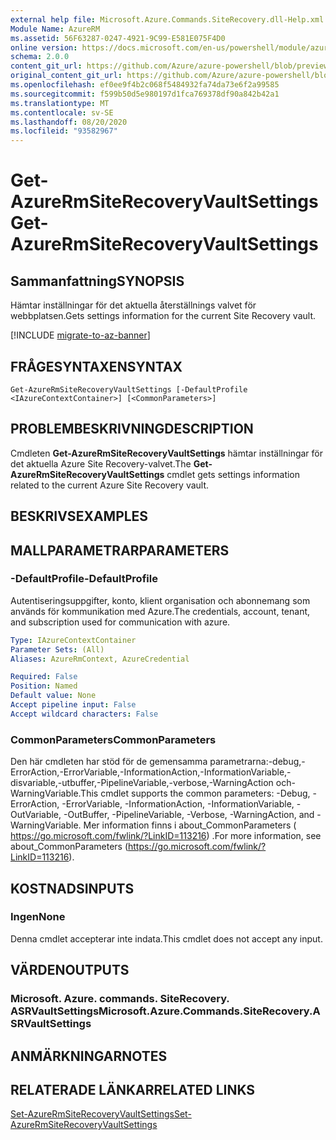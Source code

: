```yaml
---
external help file: Microsoft.Azure.Commands.SiteRecovery.dll-Help.xml
Module Name: AzureRM
ms.assetid: 56F63287-0247-4921-9C99-E581E075F4D0
online version: https://docs.microsoft.com/en-us/powershell/module/azurerm.siterecovery/get-azurermsiterecoveryvaultsettings
schema: 2.0.0
content_git_url: https://github.com/Azure/azure-powershell/blob/preview/src/ResourceManager/SiteRecovery/Commands.SiteRecovery/help/Get-AzureRmSiteRecoveryVaultSettings.md
original_content_git_url: https://github.com/Azure/azure-powershell/blob/preview/src/ResourceManager/SiteRecovery/Commands.SiteRecovery/help/Get-AzureRmSiteRecoveryVaultSettings.md
ms.openlocfilehash: ef0ee9f4b2c068f5484932fa74da73e6f2a99585
ms.sourcegitcommit: f599b50d5e980197d1fca769378df90a842b42a1
ms.translationtype: MT
ms.contentlocale: sv-SE
ms.lasthandoff: 08/20/2020
ms.locfileid: "93582967"
---
```

# <span data-ttu-id="f426f-101">Get-AzureRmSiteRecoveryVaultSettings</span><span class="sxs-lookup"><span data-stu-id="f426f-101">Get-AzureRmSiteRecoveryVaultSettings</span></span>

## <span data-ttu-id="f426f-102">Sammanfattning</span><span class="sxs-lookup"><span data-stu-id="f426f-102">SYNOPSIS</span></span>
<span data-ttu-id="f426f-103">Hämtar inställningar för det aktuella återställnings valvet för webbplatsen.</span><span class="sxs-lookup"><span data-stu-id="f426f-103">Gets settings information for the current Site Recovery vault.</span></span>

[!INCLUDE [migrate-to-az-banner](../../includes/migrate-to-az-banner.md)]

## <span data-ttu-id="f426f-104">FRÅGESYNTAXEN</span><span class="sxs-lookup"><span data-stu-id="f426f-104">SYNTAX</span></span>

```
Get-AzureRmSiteRecoveryVaultSettings [-DefaultProfile <IAzureContextContainer>] [<CommonParameters>]
```

## <span data-ttu-id="f426f-105">PROBLEMBESKRIVNING</span><span class="sxs-lookup"><span data-stu-id="f426f-105">DESCRIPTION</span></span>
<span data-ttu-id="f426f-106">Cmdleten **Get-AzureRmSiteRecoveryVaultSettings** hämtar inställningar för det aktuella Azure Site Recovery-valvet.</span><span class="sxs-lookup"><span data-stu-id="f426f-106">The **Get-AzureRmSiteRecoveryVaultSettings** cmdlet gets settings information related to the current Azure Site Recovery vault.</span></span>

## <span data-ttu-id="f426f-107">BESKRIVS</span><span class="sxs-lookup"><span data-stu-id="f426f-107">EXAMPLES</span></span>

## <span data-ttu-id="f426f-108">MALLPARAMETRAR</span><span class="sxs-lookup"><span data-stu-id="f426f-108">PARAMETERS</span></span>

### <span data-ttu-id="f426f-109">-DefaultProfile</span><span class="sxs-lookup"><span data-stu-id="f426f-109">-DefaultProfile</span></span>
<span data-ttu-id="f426f-110">Autentiseringsuppgifter, konto, klient organisation och abonnemang som används för kommunikation med Azure.</span><span class="sxs-lookup"><span data-stu-id="f426f-110">The credentials, account, tenant, and subscription used for communication with azure.</span></span>

```yaml
Type: IAzureContextContainer
Parameter Sets: (All)
Aliases: AzureRmContext, AzureCredential

Required: False
Position: Named
Default value: None
Accept pipeline input: False
Accept wildcard characters: False
```

### <span data-ttu-id="f426f-111">CommonParameters</span><span class="sxs-lookup"><span data-stu-id="f426f-111">CommonParameters</span></span>
<span data-ttu-id="f426f-112">Den här cmdleten har stöd för de gemensamma parametrarna:-debug,-ErrorAction,-ErrorVariable,-InformationAction,-InformationVariable,-disvariable,-utbuffer,-PipelineVariable,-verbose,-WarningAction och-WarningVariable.</span><span class="sxs-lookup"><span data-stu-id="f426f-112">This cmdlet supports the common parameters: -Debug, -ErrorAction, -ErrorVariable, -InformationAction, -InformationVariable, -OutVariable, -OutBuffer, -PipelineVariable, -Verbose, -WarningAction, and -WarningVariable.</span></span> <span data-ttu-id="f426f-113">Mer information finns i about_CommonParameters ( https://go.microsoft.com/fwlink/?LinkID=113216) .</span><span class="sxs-lookup"><span data-stu-id="f426f-113">For more information, see about_CommonParameters (https://go.microsoft.com/fwlink/?LinkID=113216).</span></span>

## <span data-ttu-id="f426f-114">KOSTNADS</span><span class="sxs-lookup"><span data-stu-id="f426f-114">INPUTS</span></span>

### <span data-ttu-id="f426f-115">Ingen</span><span class="sxs-lookup"><span data-stu-id="f426f-115">None</span></span>
<span data-ttu-id="f426f-116">Denna cmdlet accepterar inte indata.</span><span class="sxs-lookup"><span data-stu-id="f426f-116">This cmdlet does not accept any input.</span></span>

## <span data-ttu-id="f426f-117">VÄRDEN</span><span class="sxs-lookup"><span data-stu-id="f426f-117">OUTPUTS</span></span>

### <span data-ttu-id="f426f-118">Microsoft. Azure. commands. SiteRecovery. ASRVaultSettings</span><span class="sxs-lookup"><span data-stu-id="f426f-118">Microsoft.Azure.Commands.SiteRecovery.ASRVaultSettings</span></span>

## <span data-ttu-id="f426f-119">ANMÄRKNINGAR</span><span class="sxs-lookup"><span data-stu-id="f426f-119">NOTES</span></span>

## <span data-ttu-id="f426f-120">RELATERADE LÄNKAR</span><span class="sxs-lookup"><span data-stu-id="f426f-120">RELATED LINKS</span></span>

[<span data-ttu-id="f426f-121">Set-AzureRmSiteRecoveryVaultSettings</span><span class="sxs-lookup"><span data-stu-id="f426f-121">Set-AzureRmSiteRecoveryVaultSettings</span></span>](./Set-AzureRmSiteRecoveryVaultSettings.md)
